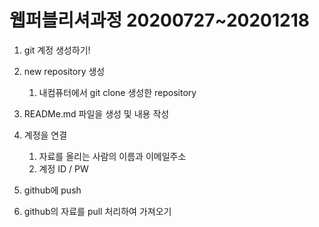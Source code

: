 # 웹퍼블리셔과정 20200727~20201218

1. git 계정 생성하기!

2. new repository 생성
   1. 내컴퓨터에서 git clone 생성한 repository
3. READMe.md 파일을 생성 및 내용 작성
4. 계정을 연결
   1. 자료를 올리는 사람의 이름과 이메일주소 
   2. 계정 ID / PW 
5. github에 push
6. github의 자료를 pull 처리하여 가져오기